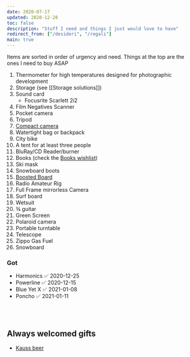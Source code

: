 ```yaml
---
date: 2020-07-17
updated: 2020-12-28
toc: false
description: "Stuff I need and things I just would love to have"
redirect_from: ["/desideri", "/regali"]
main: true
---
```

<div class="yellow box">
	Items are sorted in order of urgency and need. Things at the top are the ones I need to buy ASAP
</div>

1. Thermometer for high temperatures designed for photographic development
3. Storage (see [[Storage solutions]])
1. Sound card
	- Focusrite Scarlett 2i2
5. Film Negatives Scanner
1. Pocket camera
4. Tripod
6. [Compact camera](https://www.wired.com/gallery/best-compact-cameras/ "Best compact camerad on WIRED")
7. Watertight bag or backpack
8. City bike
9. A tent for at least three people
10. BluRay/CD Reader/burner
11. Books (check the [Books wishlist](/Books#Wishlist "Books wishlist"))
12. Ski mask
13. Snowboard boots
14. [Boosted Board](https://boostedusa.com/collections/electric-skateboards "Electric skateboards on Boosted Board official website")
15. Radio Amateur Rig
16. Full Frame mirrorless Camera
17. Surf board
18. Wetsuit
19. ¾ guitar
20. Green Screen
21. Polaroid camera
22. Portable turntable
23. Telescope
24. Zippo Gas Fuel
25. Snowboard

### Got

- Harmonics ✅ 2020-12-25
- Powerline ✅ 2020-12-15
- Blue Yet X ✅ 2021-01-08
- Poncho ✅ 2021-01-11

<br>
<br>

## Always welcomed gifts

- [Kauss beer](http://kauss.it "Kauss official website")